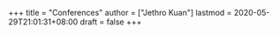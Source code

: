 +++
title = "Conferences"
author = ["Jethro Kuan"]
lastmod = 2020-05-29T21:01:31+08:00
draft = false
+++
